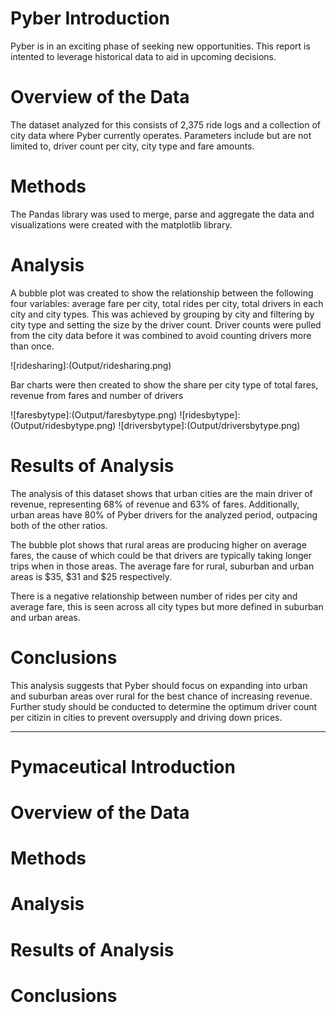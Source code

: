 # Pyber Introduction

Pyber is in an exciting phase of seeking new opportunities. This report is intented to leverage historical data to aid in upcoming decisions.

# Overview of the Data

The dataset analyzed for this consists of  2,375 ride logs and a collection of city data where Pyber currently operates. Parameters include but are not limited to, driver count per city, city type and fare amounts.

# Methods

The Pandas library was used to merge, parse and aggregate the data and visualizations were created with the matplotlib library.

# Analysis

A bubble plot was created to show the relationship between the following four variables: average fare per city, total rides per city, total drivers in each city and city types. This was achieved by grouping by city and filtering by city type and setting the size by the driver count. Driver counts were pulled from the city data before it was combined to avoid counting drivers more than once.

![ridesharing]:(Output/ridesharing.png)

Bar charts were then created to show the share per city type of total fares, revenue from fares and number of drivers

![faresbytype]:(Output/faresbytype.png)
![ridesbytype]:(Output/ridesbytype.png)
![driversbytype]:(Output/driversbytype.png)

# Results of Analysis

The analysis of this dataset shows that urban cities are the main driver of revenue, representing 68% of revenue and 63% of fares. Additionally, urban areas have 80% of Pyber drivers for the analyzed period, outpacing both of the other ratios.

The bubble plot shows that rural areas are producing higher on average fares, the cause of which could be that drivers are typically taking longer trips when in those areas. The average fare for rural, suburban and urban areas is $35, $31 and $25 respectively.

There is a negative relationship between number of rides per city and average fare, this is seen across all city types but more defined in suburban and urban areas.

# Conclusions

This analysis suggests that Pyber should focus on expanding into urban and suburban areas over rural for the best chance of increasing revenue. Further study should be conducted to determine the optimum driver count per citizin in cities to prevent oversupply and driving down prices.
__________

# Pymaceutical Introduction

# Overview of the Data

# Methods

# Analysis

# Results of Analysis

# Conclusions